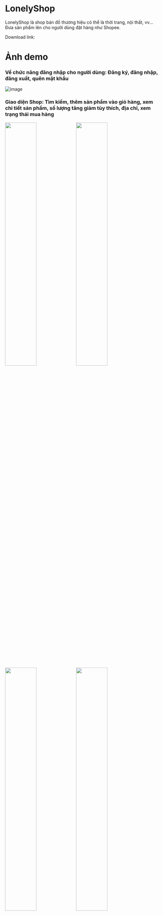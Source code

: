 # LonelyShop
LonelyShop là shop bán đồ thương hiệu có thể là thời trang, nội thất, vv... Đưa sản phẩm lên cho người dùng đặt hàng như Shopee.

Download link: 

# Ảnh demo

### Về chức năng đăng nhập cho người dùng: Đăng ký, đăng nhập, đăng xuất, quên mật khẩu
![image](https://github.com/user-attachments/assets/a10efc6b-9788-49db-a5ac-884ea06d67e6)


### Giao diện Shop: Tìm kiếm, thêm sản phẩm vào giỏ hàng, xem chi tiết sản phẩm, số lượng tăng giảm tùy thích, địa chỉ, xem trạng thái mua hàng
<p float="left">
  <img src="https://github.com/user-attachments/assets/34dfe4b5-dd16-483d-9eda-159812b3f164" width="45%" />
  <img src="https://github.com/user-attachments/assets/d3608cb2-d505-4fd1-81dd-6299fa626bbe" width="45%" />
</p>

<p float="left">
  <img src="https://github.com/user-attachments/assets/76b61a1a-1543-421c-b188-1aa142750975" width="45%" />
  <img src="https://github.com/user-attachments/assets/02fade2f-b0c7-4009-9abc-b732287b6178" width="45%" />
</p>

<p float="left">
  <img src="https://github.com/user-attachments/assets/6a9a6f86-f94b-4721-bc7b-664cf42beda6" width="45%" />
  <img src="https://github.com/user-attachments/assets/5472d335-1fa9-4c3b-bfcc-c3b08199d26c" width="45%" />
</p>

<p float="left">
  <img src="https://github.com/user-attachments/assets/257c72eb-a8d3-4fbb-ac06-a8f4db0e6fb9" width="45%" />
  <img src="https://github.com/user-attachments/assets/e492bc7f-c01b-46cb-bf50-fb6a809152c4" width="45%" />
</p>

### Thay đổi thông tin hình ảnh tên
<p float="left">
  <img src="https://github.com/user-attachments/assets/7ce8a037-dbe4-4679-9d9d-0c767287df10" width="45%" />
</p>
